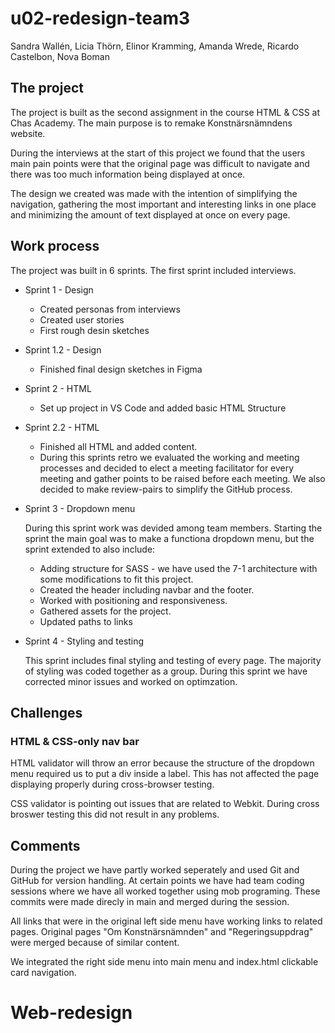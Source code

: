 # u02-redesign-team3

Sandra Wallén, Licia Thörn, Elinor Kramming, Amanda Wrede, Ricardo Castelbon, Nova Boman

## The project

The project is built as the second assignment in the course HTML & CSS at Chas Academy.
The main purpose is to remake Konstnärsnämndens website.

During the interviews at the start of this project we found that the users main pain points were that the original
page was difficult to navigate and there was too much information being displayed at once.

The design we created was made with the intention of simplifying the navigation, gathering the most important and
interesting links in one place and minimizing the amount of text displayed at once on every page.

## Work process

The project was built in 6 sprints. The first sprint included interviews.

- Sprint 1 - Design

  - Created personas from interviews
  - Created user stories
  - First rough desin sketches

- Sprint 1.2 - Design

  - Finished final design sketches in Figma

- Sprint 2 - HTML

  - Set up project in VS Code and added basic HTML Structure

- Sprint 2.2 - HTML

  - Finished all HTML and added content.
  - During this sprints retro we evaluated the working and meeting processes and decided to elect
    a meeting facilitator for every meeting and gather points to be raised before each meeting.
    We also decided to make review-pairs to simplify the GitHub process.

- Sprint 3 - Dropdown menu

  During this sprint work was devided among team members. Starting the sprint the main goal was to make
  a functiona dropdown menu, but the sprint extended to also include:

  - Adding structure for SASS - we have used the 7-1 architecture with some modifications to fit this project.
  - Created the header including navbar and the footer.
  - Worked with positioning and responsiveness.
  - Gathered assets for the project.
  - Updated paths to links

- Sprint 4 - Styling and testing

  This sprint includes final styling and testing of every page.
  The majority of styling was coded together as a group.
  During this sprint we have corrected minor issues and worked on optimzation.

## Challenges

### HTML & CSS-only nav bar

HTML validator will throw an error because the structure of the dropdown menu required us to put a div inside a label.
This has not affected the page displaying properly during cross-browser testing.

CSS validator is pointing out issues that are related to Webkit.
During cross broswer testing this did not result in any problems.

## Comments

During the project we have partly worked seperately and used Git and GitHub for version handling.
At certain points we have had team coding sessions where we have all worked together using mob programing.
These commits were made direcly in main and merged during the session.

All links that were in the original left side menu have working links to related pages.
Original pages "Om Konstnärsnämnden" and "Regeringsuppdrag" were merged because of similar content.

We integrated the right side menu into main menu and index.html clickable card navigation.
# Web-redesign
